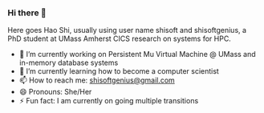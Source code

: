 ### Hi there 👋
Here goes Hao Shi, usually using user name shisoft and shisoftgenius, a PhD student at UMass Amherst CICS research on systems for HPC.

- 🔭 I’m currently working on Persistent Mu Virtual Machine @ UMass and in-memory database systems
- 🌱 I’m currently learning how to become a computer scientist
- 📫 How to reach me: shisoftgenius@gmail.com
- 😄 Pronouns: She/Her
- ⚡ Fun fact: I am currently on going multiple transitions 
